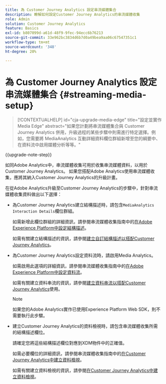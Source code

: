 ```yaml
---
title: 為 Customer Journey Analytics 設定串流媒體集合
description: 瞭解如何設定Customer Journey Analytics的串流媒體收集
role: Admin
solution: Customer Journey Analytics
feature: Basics
exl-id: b807099d-a61d-48f9-9fec-94ecc6b76213
source-git-commit: 33e962bc3834d6b7d0a49bea9aa06c67547351c1
workflow-type: tm+mt
source-wordcount: '348'
ht-degree: 20%

---
```


# 為 Customer Journey Analytics 設定串流媒體集合 {#streaming-media-setup}

<!-- markdownlint-disable MD034 -->

>[!CONTEXTUALHELP]
>id="cja-upgrade-media-edge"
>title="設定並實作 Media Edge"
>abstract="如果您計劃將串流媒體集合與 Customer Journey Analytics 併用，升級過程的某些步驟中則需進行特定選擇。例如，您需要將 MediaAnalytics 互動詳細資料欄位群組新增至您的綱要中、在資料流中啟用媒體分析等等。"

<!-- markdownlint-enable MD034 -->

{{upgrade-note-step}}

如同Adobe Analytics中，串流媒體收集可用於收集串流媒體資料，以用於Customer Journey Analytics。 如果您搭配Adobe Analytics使用串流媒體收集，應將其納入Customer Journey Analytics的升級計畫。

在從Adobe Analytics升級至Customer Journey Analytics的步驟中，針對串流媒體收集資料做出以下選擇：

* 為Customer Journey Analytics建立結構描述時，請包含`MediaAnalytics Interaction Details`欄位群組。

  如需新增此欄位群組的詳細資訊，請參閱串流媒體收集指南中的[在Adobe Experience Platform中設定結構描述](https://experienceleague.adobe.com/en/docs/media-analytics/using/implementation/edge-recommended/media-edge-sdk/implementation-edge#set-up-the-schema-in-adobe-experience-platform)。

  如需有關建立結構描述的資訊，請參閱[建立自訂結構描述以搭配Customer Journey Analytics](/help/getting-started/cja-upgrade/cja-upgrade-schema-create.md)。

* 為Customer Journey Analytics設定資料流時，請啟用Media Analytics。

  如需啟用此選項的詳細資訊，請參閱串流媒體收集指南中的[在Adobe Experience Platform中設定資料流](https://experienceleague.adobe.com/en/docs/media-analytics/using/implementation/edge-recommended/media-edge-sdk/implementation-edge#configure-a-datastream-in-adobe-experience-platform)。

  如需有關建立資料串流的資訊，請參閱[建立資料串流以搭配Customer Journey Analytics](/help/getting-started/cja-upgrade/cja-upgrade-datastream.md)使用。

  >[!NOTE]
  >
  >如果您的Adobe Analytics實作已使用Experience Platform Web SDK，則不需要執行此步驟。

* 建立Customer Journey Analytics的資料檢視時，請包含串流媒體收集所需的結構描述欄位。

  請確定您將這些結構描述欄位對應到XDM物件中的正確值。

  如需必要欄位的詳細資訊，請參閱串流媒體收集指南中的[在Customer Journey Analytics中建立資料檢視](/help/getting-started/cja-upgrade/cja-upgrade-dataview.md)。

  如需有關建立資料檢視的資訊，請參閱[在Customer Journey Analytics中建立資料檢視](/help/getting-started/cja-upgrade/cja-upgrade-dataview.md)。

<!--

------------------

The steps for implementing the Streaming Media Collection in Customer Journey Analytics differ depending on your current Streaming Media Collection implementation in Adobe Analytics. 

Streaming Media Collection can be implemented in Adobe Analytics in either of the following ways:

* [Edge Network implementations for the Streaming Media Collection](#edge-network-implementations)

* [Adobe Analytics-only implementations for the Streaming Media Collection](#adobe-analytics-only-implementations)

For more information about the differences between these implementation methods, see [Implement the Streaming Media Collection](https://experienceleague.adobe.com/en/docs/media-analytics/using/implementation/overview) in the Streaming Media Collection Guide.

## Edge Network implementations for the Streaming Media Collection

If the Streaming Media Collection is [implemented using the Edge Network in your Adobe Analytics implementation](https://experienceleague.adobe.com/en/docs/media-analytics/using/implementation/overview#edge-implementation-methods), this means that some steps that are required to upgrade the Streaming Media Collection to Customer Journey Analytics have already been completed as part of your Adobe Analytics implementation. Following are the completed steps:

* [Set up the schema in Adobe Experience Platform](https://experienceleague.adobe.com/en/docs/media-analytics/using/implementation/edge-recommended/media-edge-sdk/implementation-edge#set-up-the-schema-in-adobe-experience-platform)

* [Create a dataset in Adobe Experience Platform](https://experienceleague.adobe.com/en/docs/media-analytics/using/implementation/edge-recommended/media-edge-sdk/implementation-edge#create-a-dataset-in-adobe-experience-platform)

* [Configure a datastream in Adobe Experience Platform](https://experienceleague.adobe.com/en/docs/media-analytics/using/implementation/edge-recommended/media-edge-sdk/implementation-edge#configure-a-datastream-in-adobe-experience-platform)

The following additional steps need to be completed as part of the upgrade to Customer Journey Analytics:

>[!NOTE]
>
>As you complete the Customer Journey Analytics upgrade steps, make sure you use the schema, dataset, and datastream from your Streaming Media Collection implementation in Adobe Analytics.

* [Create a connection in Customer Journey Analytics](/help/getting-started/cja-upgrade/cja-upgrade-connection.md)

* [Create a data view in Customer Journey Analytics](/help/getting-started/cja-upgrade/cja-upgrade-dataview.md)


## Adobe Analytics-only implementations for the Streaming Media Collection

If the Streaming Media Collection is [implemented using an Adobe Analytics-only implementation in your Adobe Analytics environment](https://experienceleague.adobe.com/en/docs/media-analytics/using/implementation/overview#adobe-analytics-only-implementation-methods), this means that Streaming Media data is not yet going to Edge Network. 

As you create the schema, dataset, datastream, connection, and data view as part of your upgrade from Adobe Analytics to Customer Journey Analytics, make the following selections to account for Streaming Media Collection data:

* When creating the schema for Customer Journey Analytics, include the `MediaAnalytics Interaction Details` field group.

  For more information about adding this field group, see [Set up the schema in Adobe Experience Platform](https://experienceleague.adobe.com/en/docs/media-analytics/using/implementation/edge-recommended/media-edge-sdk/implementation-edge#set-up-the-schema-in-adobe-experience-platform) in the Streaming Media Collection Guide.

  For information about creating the schema, see [Create a custom schema to use with Customer Journey Analytics](/help/getting-started/cja-upgrade/cja-upgrade-schema-create.md).

* When configuring the datastream for Customer Journey Analytics, enable Media Analytics. 

  For more information about enabling this option, see [Configure a datastream in Adobe Experience Platform](https://experienceleague.adobe.com/en/docs/media-analytics/using/implementation/edge-recommended/media-edge-sdk/implementation-edge#configure-a-datastream-in-adobe-experience-platform) in the Streaming Media Collection Guide.

  For information about creating the datastream, see [Create a datastream to use with Customer Journey Analytics](/help/getting-started/cja-upgrade/cja-upgrade-datastream.md).

* When creating a data view for Customer Journey Analytics, include the required schema fields for the Streaming Media Collection.

  Make sure you map these schema fieldds to the correct values in the XDM object.

  For more information about the required fields, see [Create a data view in Customer Journey Analytics](/help/getting-started/cja-upgrade/cja-upgrade-dataview.md) in the Streaming Media Collection Guide.

  For information about creating the data view, see [Create a data view in Customer Journey Analytics](/help/getting-started/cja-upgrade/cja-upgrade-dataview.md).

  -->
